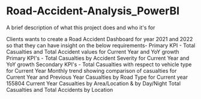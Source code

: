 # Road-Accident-Analysis_PowerBI
A brief description of what this project does and who it's for

Clients wants to create a Road Accident Dashboard for year 2021 and 2022 so that they can have insight on the below requirements-
Primary KPI - Total Casualties and Total Accident values for Current Year and YoY growth
Primary KPI's - Total Casualties by Accident Severity for Current Year and YoY growth
Secondary KPI's - Total Casualties with respect to vehicle type for Current Year
Monthly trend showing comparison of casualties for Current Year and Previous Year
Casualties by Road Type for Current year 155804
Current Year Casualties by Area/Location & by Day/Night
Total Casualties and Total Accidents by Location

